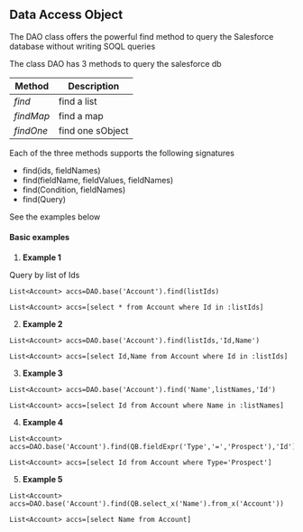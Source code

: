 ## Data Access Object

The DAO class offers the powerful find method to query the Salesforce database without writing SOQL queries 

The class DAO has 3 methods to query the salesforce db

| Method    | Description      |
|-----------|------------------|
| *find*    | find a list      |
| *findMap* | find a map       |
| *findOne* | find one sObject |

Each of the three methods supports the following signatures 

* find(ids, fieldNames)
* find(fieldName, fieldValues, fieldNames)
* find(Condition, fieldNames) 
* find(Query)

See the examples below

#### Basic examples

1. **Example 1**

Query by list of Ids
  ```apex
  List<Account> accs=DAO.base('Account').find(listIds)
  ```


  ```apex
  List<Account> accs=[select * from Account where Id in :listIds]
  ```
  
2. **Example 2**

  ```apex
  List<Account> accs=DAO.base('Account').find(listIds,'Id,Name')
  ```


  ```apex
  List<Account> accs=[select Id,Name from Account where Id in :listIds]
  ```
  
3. **Example 3**
  
  ```apex
  List<Account> accs=DAO.base('Account').find('Name',listNames,'Id')
  ```


  ```apex
  List<Account> accs=[select Id from Account where Name in :listNames]
  ```
  
4. **Example 4**
  
  ```apex
  List<Account> accs=DAO.base('Account').find(QB.fieldExpr('Type','=','Prospect'),'Id')
  ```


  ```apex
  List<Account> accs=[select Id from Account where Type='Prospect']
  ```

5. **Example 5**
  
  ```apex
  List<Account> accs=DAO.base('Account').find(QB.select_x('Name').from_x('Account'))
  ```


  ```apex
  List<Account> accs=[select Name from Account]
  ```

